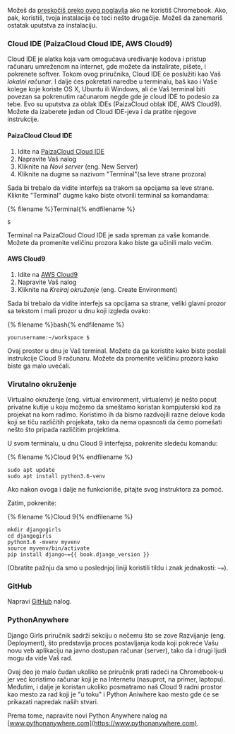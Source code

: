 Možeš da [preskočiš preko ovog poglavlja](http://tutorial.djangogirls.org/en/installation/#install-python) ako ne koristiš Chromebook. Ako, pak, koristiš, tvoja instalacija će teći nešto drugačije. Možeš da zanemariš ostatak uputstva za instalaciju.

### Cloud IDE (PaizaCloud Cloud IDE, AWS Cloud9)

Cloud IDE je alatka koja vam omogućava uređivanje kodova i pristup računaru umreženom na internet, gde možete da instalirate, pišete, i pokrenete softver. Tokom ovog priručnika, Cloud IDE će poslužiti kao Vaš *lokalni računar*. I dalje ćes pokretati naredbe u terminalu, baš kao i Vaše kolege koje koriste OS X, Ubuntu ili Windows, ali će Vaš terminal biti povezan sa pokrenutim računarom negde gde je cloud IDE to podesio za tebe. Evo su uputstva za oblak IDEs (PaizaCloud oblak IDE, AWS Cloud9). Možete da izaberete jedan od Cloud IDE-jeva i da pratite njegove instrukcije.

#### PaizaCloud Cloud IDE

1. Idite na [PaizaCloud Cloud IDE](https://paiza.cloud/)
2. Napravite Vaš nalog
3. Kliknite na *Novi server* (eng. New Server)
4. Kliknite na dugme sa nazivom "Terminal"(sa leve strane prozora)

Sada bi trebalo da vidite interfejs sa trakom sa opcijama sa leve strane. Kliknite "Terminal" dugme kako biste otvorili terminal sa komandama:

{% filename %}Terminal{% endfilename %}

    $
    

Terminal na PaizaCloud Cloud IDE je sada spreman za vaše komande. Možete da promenite veličinu prozora kako biste ga učinili malo većim.

#### AWS Cloud9

1. Idite na [AWS Cloud9](https://aws.amazon.com/cloud9/)
2. Napravite Vaš nalog
3. Kliknite na *Kreiraj okruženje* (eng. Create Environment)

Sada bi trebalo da vidite interfejs sa opcijama sa strane, veliki glavni prozor sa tekstom i mali prozor u dnu koji izgleda ovako:

{% filename %}bash{% endfilename %}

    yourusername:~/workspace $
    

Ovaj prostor u dnu je Vaš terminal. Možete da ga koristite kako biste poslali instrukcije Cloud 9 računaru. Možete da promenite veličinu prozora kako biste ga malo uvećali.

### Virutalno okruženje

Virtualno okruženje (eng. virtual environment, virtualenv) je nešto poput privatne kutije u koju možemo da smeštamo koristan kompjuterski kod za projekat na kom radimo. Koristimo ih da bismo razdvojili razne delove koda koji se tiču različitih projekata, tako da nema opasnosti da ćemo pomešati nešto što pripada različitim projektima.

U svom terminalu, u dnu Cloud 9 interfejsa, pokrenite sledeću komandu:

{% filename %}Cloud 9{% endfilename %}

    sudo apt update
    sudo apt install python3.6-venv
    

Ako nakon ovoga i dalje ne funkcioniše, pitajte svog instruktora za pomoć.

Zatim, pokrenite:

{% filename %}Cloud 9{% endfilename %}

    mkdir djangogirls
    cd djangogirls
    python3.6 -mvenv myvenv
    source myvenv/bin/activate
    pip install django~={{ book.django_version }}
    

(Obratite pažnju da smo u poslednjoj liniji koristili tildu i znak jednakosti: `~=`).

### GitHub

Napravi [GitHub](https://github.com) nalog.

### PythonAnywhere

Django Girls priručnik sadrži sekciju o nečemu što se zove Razvijanje (eng. Deployment), što predstavlja proces postavljanja koda koji pokreće Vašu novu veb aplikaciju na javno dostupan računar (server), tako da i drugi ljudi mogu da vide Vaš rad.

Ovaj deo je malo čudan ukoliko se priručnik prati radeći na Chromebook-u jer već koristimo računar koji je na Internetu (nasuprot, na primer, laptopu). Međutim, i dalje je koristan ukoliko posmatramo naš Cloud 9 radni prostor kao mesto za rad koji je "u toku" i Python Aniwhere kao mesto gde će se prikazati napredak naših stvari.

Prema tome, napravite novi Python Anywhere nalog na [www.pythonanywhere.com](https://www.pythonanywhere.com).